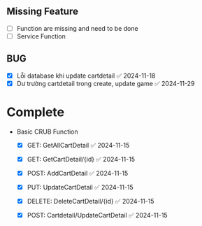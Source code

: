 ## Missing Feature
- [ ] Function are missing and need to be done
- [ ] Service Function

## BUG
- [x] Lỗi database khi update cartdetail ✅ 2024-11-18
- [x] Dư trường cartdetail trong create, update game ✅ 2024-11-29

# Complete
- Basic CRUB Function
	- [x] GET: GetAllCartDetail ✅ 2024-11-15
	- [x] GET: GetCartDetail/{id} ✅ 2024-11-15
	- [x] POST: AddCartDetail ✅ 2024-11-15
	- [x] PUT: UpdateCartDetail ✅ 2024-11-15
	- [x] DELETE: DeleteCartDetail/{id} ✅ 2024-11-15
	- [x] POST: Cartdetail/UpdateCartDetail ✅ 2024-11-15
	

